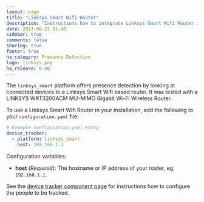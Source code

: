 ```yaml
---
layout: page
title: "Linksys Smart Wifi Router"
description: "Instructions how to integrate Linksys Smart Wifi Router into Home Assistant."
date: 2017-06-22 01:40
sidebar: true
comments: false
sharing: true
footer: true
ha_category: Presence Detection
logo: linksys.png
ha_release: 0.48
---
```


The `linksys_smart` platform offers presence detection by looking at connected devices to a Linksys Smart Wifi based 
router. It was tested with a LINKSYS WRT3200ACM MU-MIMO Gigabit Wi-Fi Wireless Router.

To use a Linksys Smart Wifi Router in your installation, add the following to your `configuration.yaml` file:

```yaml
# Example configuration.yaml entry
device_tracker:
  - platform: linksys_smart
    host: 192.168.1.1
```

Configuration variables:

- **host** (*Required*): The hostname or IP address of your router, eg. `192.168.1.1`.

See the [device tracker component page](/components/device_tracker/) for instructions how to configure the people to be tracked.
